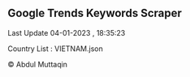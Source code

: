 

## Google Trends Keywords Scraper 
 
Last Update 04-01-2023 , 18:35:23

Country List :
VIETNAM.json



© Abdul Muttaqin 
